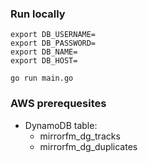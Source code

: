 ### Run locally

    export DB_USERNAME=
    export DB_PASSWORD=
    export DB_NAME=
    export DB_HOST=

    go run main.go

### AWS prerequesites

- DynamoDB table:
    - mirrorfm_dg_tracks
    - mirrorfm_dg_duplicates